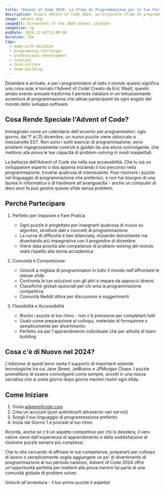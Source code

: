 ```yaml
---
title: "Advent of Code 2024: La Sfida di Programmazione per le tue Feste"
description: Scopri Advent of Code 2024, un'originale sfida di programmazione che trasforma dicembre in un'avventura di coding. Con puzzle giornalieri che spaziano dal livello principiante all'esperto, questo evento gratuito ti permette di esercitare le tue abilità di programmazione, competere a livello globale e unirti a una vivace comunità di sviluppatori. Scopri come iniziare e sfruttare al meglio questa tradizione natalizia del coding.
image: advent.png
imageAlt: Screenshot of the 2024 advent calendar
imageSize: lg
pubDate: 2024-12-01T12:00:00
duration: 15m
tags:
  - made-with-obsidian
  - programming-challenges
  - professional-development
  - tutorial
  - tech-culture
  - team-building 
---
```


Dicembre è arrivato, e per i programmatori di tutto il mondo questo significa una cosa sola: è tornato l'Advent of Code! Creato da Eric Wastl, questo amato evento annuale trasforma il periodo natalizio in un'entusiasmante avventura di programmazione che attrae partecipanti da ogni angolo del mondo dello sviluppo software.

## Cosa Rende Speciale l'Advent of Code?

Immaginalo come un calendario dell'avvento per programmatori: ogni giorno, dal 1° al 25 dicembre, un nuovo puzzle viene sbloccato a mezzanotte EST. Non sono i soliti esercizi di programmazione; sono problemi ingegnosamente costruiti e guidati da una storia coinvolgente, che mettono alla prova le tue capacità di problem-solving in modi inaspettati.

La bellezza dell'Advent of Code sta nella sua accessibilità. Che tu sia un sviluppatore esperto o stia appena iniziando il tuo percorso nella programmazione, troverai qualcosa di interessante. Puoi risolvere i puzzle nel linguaggio di programmazione che preferisci, e non hai bisogno di una laurea in informatica o di hardware all'avanguardia - anche un computer di dieci anni fa può gestire queste sfide senza problemi.

## Perché Partecipare

1. Perfetto per Imparare e Fare Pratica
   - Ogni puzzle è progettato per insegnarti qualcosa di nuovo su algoritmi, strutture dati o concetti di programmazione
   - La curva di difficoltà è ben bilanciata, iniziando dolcemente ma diventando più impegnativa con il progredire di dicembre
   - Viene data priorità alle competenze di problem-solving del mondo reale rispetto alla teoria accademica

2. Comunità e Competizione
   - Unisciti a migliaia di programmatori in tutto il mondo nell'affrontare le stesse sfide
   - Confronta le tue soluzioni con gli altri e impara da approcci diversi
   - Classifiche globali opzionali per chi ama la programmazione competitiva
   - Comunità Reddit attiva per discussioni e suggerimenti

3. Flessibilità e Accessibilità
   - Risolvi i puzzle al tuo ritmo - non c'è pressione per completarli tutti
   - Usalo come preparazione ai colloqui, materiale di formazione o semplicemente per divertimento
   - Perfetto sia per l'apprendimento individuale che per attività di team building

## Cosa c'è di Nuovo nel 2024?

L'edizione di quest'anno vanta il supporto di importanti aziende tecnologiche tra cui Jane Street, JetBrains e JPMorgan Chase. I puzzle promettono di essere coinvolgenti come sempre, avvolti in una nuova narrativa che si svela giorno dopo giorno mentre risolvi ogni sfida.

## Come Iniziare

1. Visita <a href="https://adventofcode.com" target="_blank">adventofcode.com</a>
2. Crea un account (puoi autenticarti attraverso vari servizi)
3. Scegli il tuo linguaggio di programmazione preferito
4. Inizia dal Giorno 1 e procedi al tuo ritmo

Ricorda, anche se c'è un aspetto competitivo per chi lo desidera, il vero valore viene dall'esperienza di apprendimento e dalla soddisfazione di risolvere puzzle sempre più complessi.

Che tu stia cercando di affinare le tue competenze, prepararti per colloqui di lavoro o semplicemente voglia aggiungere un po' di divertimento di programmazione al tuo periodo natalizio, Advent of Code 2024 offre un'opportunità perfetta per metterti alla prova mentre fai parte di una comunità globale di problem solver.

Unisciti all'avventura - il tuo primo puzzle ti aspetta!
